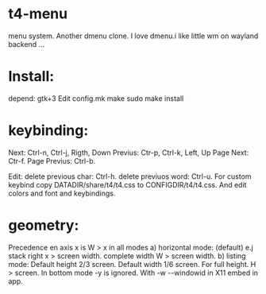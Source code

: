 # t4-menu
menu system. Another dmenu clone.
I love dmenu.i like little wm on wayland backend ...


# Install:
depend: gtk+3
Edit config.mk
make
sudo make install

# keybinding:
  Next: Ctrl-n, Ctrl-j, Rigth, Down
  Previus: Ctr-p, Ctrl-k, Left, Up
  Page Next: Ctr-f.
  Page Previus: Ctrl-b.
  
  Edit:
  delete previous char: Ctrl-h.
  delete previuos word: Ctrl-u.
  For custom keybind copy DATADIR/share/t4/t4.css to CONFIGDIR/t4/t4.css.
  And edit colors and font and keybindings.

# geometry:
  Precedence en axis x is W > x in all modes
  a) horizontal mode: (default)
      e.j stack right x > screen width.
          complete width W > screen width.
  b) listing mode:
     Default height 2/3 screen. Default width 1/6 screen.
     For full height. H > screen.
     In bottom mode -y is ignored.
  With -w --windowid in X11 embed in app.
  
